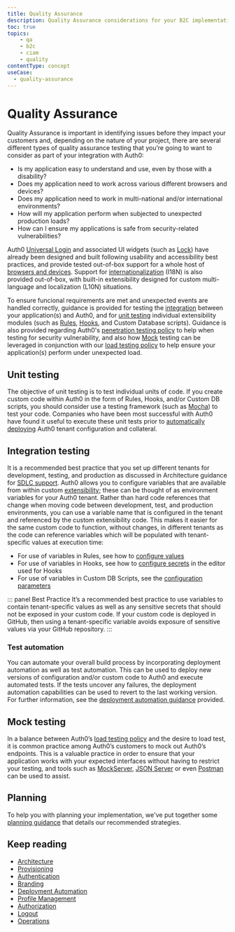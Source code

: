 ```yaml
---
title: Quality Assurance
description: Quality Assurance considerations for your B2C implementation.
toc: true
topics:
    - qa
    - b2c
    - ciam
    - quality
contentType: concept
useCase:
  - quality-assurance
---
```

# Quality Assurance

Quality Assurance is important in identifying issues before they impact your customers and, depending on the nature of your project, there are several different types of quality assurance testing that you’re going to want to consider as part of your integration with Auth0:

* Is my application easy to understand and use, even by those with a disability? 
* Does my application need to work across various different browsers and devices?
* Does my application need to work in multi-national and/or international environments? 
* How will my application perform when subjected to unexpected production loads?
* How can I ensure my applications is safe from security-related vulnerabilities?

Auth0 [Universal Login](/universal-login) and associated UI widgets (such as [Lock](/libraries/lock)) have already been designed and built following usability and accessibility best practices, and provide tested out-of-box support for a whole host of [browsers and devices](/support/matrix#browsers). Support for [internationalization](/i18n) (I18N) is also provided out-of-box, with built-in extensibility designed for custom multi-language and localization (L10N) situations.  

To ensure funcional requirements are met and unexpected events are handled correctly, guidance is provided for testing the [integration](#integration-testing) between your application(s) and Auth0, and for [unit testing](#unit-testing) individual extensibility modules (such as [Rules](/rules/guides/debug#try-this-rule), [Hooks](/hooks/guides/edit-hooks-using-dashboard#test-hooks), and Custom Database scripts). Guidance is also provided regarding Auth0's [penetration testing policy](/policies/penetration-testing) to help when testing for security vulnerability, and also how [Mock](#mock-testing) testing can be leveraged in conjunction with our [load testing policy](/policies/load-testing) to help ensure your application(s) perform under unexpected load.  

## Unit testing

The objective of unit testing is to test individual units of code. If you create custom code within Auth0 in the form of Rules, Hooks, and/or Custom DB scripts, you should consider use a testing framework (such as [Mocha](https://mochajs.org/)) to test your code. Companies who have been most successful with Auth0 have found it useful to execute these unit tests prior to [automatically deploying](/architecture-scenarios/b2c/b2c-deployment) Auth0 tenant configuration and collateral.

## Integration testing 

It is a recommended best practice that you set up different tenants for development, testing, and production as discussed in Architecture guidance for [SDLC support](architecture-scenarios/b2c/b2c-architecture#sdlc-support). Auth0 allows you to configure variables that are available from within custom [extensibility](/topics/extensibility); these can be thought of as environment variables for your Auth0 tenant. Rather than hard code references that change when moving code between development, test, and production environments, you can use a variable name that is configured in the tenant and referenced by the custom extensibility code. This makes it easier for the same custom code to function, without changes, in different tenants as the code can reference variables which will be populated with tenant-specific values at execution time:

* For use of variables in Rules, see how to [configure values](/rules/guides/configuration#configure-values)
* For use of variables in Hooks, see how to [configure secrets](https://webtask.io/docs/editor/secrets) in the editor used for Hooks
* For use of variables in Custom DB Scripts, see the [configuration parameters](/connections/database/custom-db/create-db-connection#step-3-add-configuration-parameters) 

::: panel Best Practice
It’s a recommended best practice to use variables to contain tenant-specific values as well as any sensitive secrets that should not be exposed in your custom code. If your custom code is deployed in GitHub, then using a tenant-specific variable avoids exposure of sensitive values via your GitHub repository.
:::

### Test automation

You can automate your overall build process by incorporating deployment automation as well as test automation. This can be used to deploy new versions of configuration and/or custom code to Auth0 and execute automated tests. If the tests uncover any failures, the deployment automation capabilities can be used to revert to the last working version. For further information, see the [deployment automation guidance](/architecture-scenarios/b2c/b2c-deployment) provided.

## Mock testing 

In a balance between Auth0’s [load testing policy](/policies/load-testing) and the desire to load test, it is common practice among Auth0’s customers to mock out Auth0’s endpoints. This is a valuable practice in order to ensure that your application works with your expected interfaces without having to restrict your testing, and tools such as [MockServer](http://www.mock-server.com/), [JSON Server](https://github.com/typicode/json-server) or even [Postman](https://learning.getpostman.com/docs/postman/mock_servers/setting_up_mock/) can be used to assist. 

## Planning

To help you with planning your implementation, we've put together some [planning guidance](https://drive.google.com/a/auth0.com/file/d/1lQU-uPTfwEi58WJMKL2azUhZhvy9h1IU/view?usp=sharing) that details our recommended strategies.

## Keep reading

* [Architecture](/architecture-scenarios/b2c/b2c-architecture)
* [Provisioning](/architecture-scenarios/b2c/b2c-provisioning)
* [Authentication](/architecture-scenarios/b2c/b2c-authentication)
* [Branding](/architecture-scenarios/b2c/b2c-branding)
* [Deployment Automation](/architecture-scenarios/b2c/b2c-deployment)
* [Profile Management](/architecture-scenarios/b2c/b2c-profile-mgmt)
* [Authorization](/architecture-scenarios/b2c/b2c-authorization)
* [Logout](/architecture-scenarios/b2c/b2c-logout)
* [Operations](/architecture-scenarios/b2c/b2c-operations)
